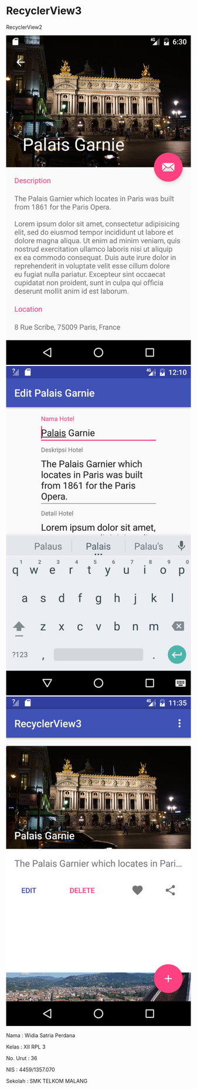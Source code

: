 # RecyclerView3

<f1> RecyclerView2 </f1>


![2](1.png)
![2](2.png)
![2](3.png)




Nama : Widia Satria Perdana

Kelas : XII RPL 3

No. Urut : 36

NIS : 4459/1357.070

Sekolah : SMK TELKOM MALANG
